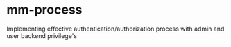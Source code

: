 # mm-process
Implementing effective authentication/authorization process with admin and user backend privilege's
